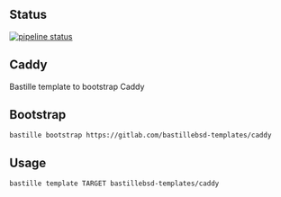 ## Status
[![pipeline status](https://gitlab.com/bastillebsd-templates/caddy/badges/main/pipeline.svg)](https://gitlab.com/bastillebsd-templates/caddy/commits/main)

## Caddy
Bastille template to bootstrap Caddy

## Bootstrap
```shell
bastille bootstrap https://gitlab.com/bastillebsd-templates/caddy
```

## Usage
```shell
bastille template TARGET bastillebsd-templates/caddy
```
